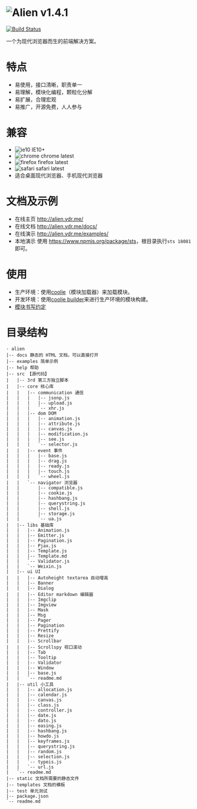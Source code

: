 # ![Alien](http://ydrimg.oss-cn-hangzhou.aliyuncs.com/20140914113127363721429460.png) v1.4.1
[![Build Status][travis-img]][travis-url] 

一个为现代浏览器而生的前端解决方案。


# 特点
* 易使用，接口清晰，职责单一
* 易理解，模块化编程，颗粒化分解
* 易扩展，合理宏观
* 易推广，开源免费，人人参与


# 兼容
* ![ie10](http://ydrimg.oss-cn-hangzhou.aliyuncs.com/20140919111504913271952205.png) IE10+
* ![chrome](http://ydrimg.oss-cn-hangzhou.aliyuncs.com/20140919111534857215164833.png) chrome latest
* ![firefox](http://ydrimg.oss-cn-hangzhou.aliyuncs.com/20140919111545251609050667.png) firefox latest
* ![safari](http://ydrimg.oss-cn-hangzhou.aliyuncs.com/20140919191953088445180368.png) safari latest
* 适合桌面现代浏览器、手机现代浏览器


# 文档及示例
- 在线主页 <http://alien.ydr.me/>
- 在线文档 <http://alien.ydr.me/docs/>
- 在线演示 <http://alien.ydr.me/examples/>
- 本地演示 使用 <https://www.npmjs.org/package/sts>，根目录执行`sts 18081`即可。


# 使用
- 生产环境：使用[coolie](http://github.com/cloudcome/coolie)（模块加载器）来加载模块。
- 开发环境：使用[coolie builder](http://github.com/cloudcome/nodejs-coolie)来进行生产环境的模块构建。
- [模块书写约定](https://github.com/cloudcome/alien/blob/master/help/module-convention.md)


# 目录结构
```
- alien
|-- docs 静态的 HTML 文档，可以直接打开
|-- examples 简单示例
|-- help 帮助
|-- src 【源代码】
|   |-- 3rd 第三方独立脚本
|	|-- core 核心库
|	|	|-- communication 通信
|	|	|	|-- jsonp.js
|	|	|	|-- upload.js
|	|	|	`-- xhr.js
|	|	|-- dom DOM
|	|	|	|-- animation.js
|	|	|	|-- attribute.js
|	|	|	|-- canvas.js
|	|	|	|-- modification.js
|	|	|	|-- see.js
|	|	|	`-- selector.js
|	|	|-- event 事件
|	|	|	|-- base.js
|	|	|	|-- drag.js
|	|	|	|-- ready.js
|	|	|	|-- touch.js
|	|	|	`-- wheel.js
|	|	`-- navigator 浏览器
|	|		|-- compatible.js
|	|		|-- cookie.js
|	|		|-- hashbang.js
|	|		|-- querystring.js
|	|		|-- shell.js
|	|		|-- storage.js
|	|		`-- ua.js
|	|-- libs 基础库
|	|	|-- Animation.js
|	|	|-- Emitter.js
|	|	|-- Pagination.js
|	|	|-- Pjax.js
|	|	|-- Template.js
|	|	|-- Template.md
|	|	`-- Validator.js
|	|	`-- Weixin.js
|	|-- ui UI
|	|	|-- Autoheight textarea 自动增高
|	|	|-- Banner
|	|	|-- Dialog
|	|	|-- Editor markdown 编辑器
|	|	|-- Imgclip
|	|	|-- Imgview
|	|	|-- Mask
|	|	|-- Msg
|	|	|-- Pager
|	|	|-- Pagination
|	|	|-- Prettify
|	|	|-- Resize
|	|	|-- Scrollbar
|	|	|-- Scrollspy 视口滚动
|	|	|-- Tab
|	|	|-- Tooltip
|	|	|-- Validator
|	|	|-- Window
|	|	|-- base.js
|	|	`-- readme.md
|	|-- util 小工具
|	|	|-- allocation.js
|	|	|-- calendar.js
|	|	|-- canvas.js
|	|	|-- class.js
|	|	|-- controller.js
|	|	|-- date.js
|	|	|-- dato.js
|	|	|-- easing.js
|	|	|-- hashbang.js
|	|	|-- howdo.js
|	|	|-- keyframes.js
|	|	|-- querystring.js
|	|	|-- random.js
|	|	|-- selection.js
|	|	`-- typeis.js
|	|	`-- url.js
|	`-- readme.md
|-- static 文档所需要的静态文件
|-- templates 文档的模板
|-- test 单元测试
|-- package.json
`-- readme.md
```


[travis-img]: https://travis-ci.org/cloudcome/alien.svg?branch=master
[travis-url]: https://travis-ci.org/cloudcome/alien
